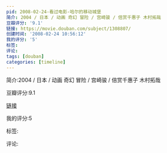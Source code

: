 ```yaml
---
pid: 2008-02-24-看过电影-哈尔的移动城堡
简介: 2004 / 日本 / 动画 奇幻 冒险 / 宫崎骏 / 倍赏千惠子 木村拓哉
豆瓣评分: '9.1'
链接: https://movie.douban.com/subject/1308807/
创建时间: '2008-02-24 10:56:12'
我的评分: '5'
标签:
评论:
tags: [douban]
categories: [timeline]
---
```

简介:2004 / 日本 / 动画 奇幻 冒险 / 宫崎骏 / 倍赏千惠子 木村拓哉

豆瓣评分:9.1

[链接](https://movie.douban.com/subject/1308807/)

我的评分:5

标签:

评论:

